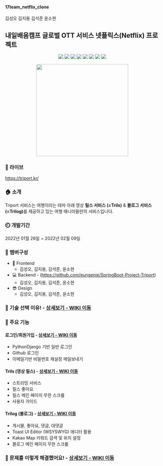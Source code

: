 #### 17team_netflix_clone 

김성오 김지용 김석준 윤소현

## 내일배움캠프 글로벌 OTT 서비스 넷플릭스(Netflix) 프로젝트

<p align='center'>
    <img src="https://img.shields.io/badge/React-v17.0.2-blue?logo=React"/>
    <img src="https://img.shields.io/badge/Redux-v4.1.0-purple?logo=Redux"/>
    <img src="https://img.shields.io/badge/Immer-v9.0.1-00E7C3?logo=Immer"/>
    <img src="https://img.shields.io/badge/Lodash-v4.17.21-blue"/>
    <img src="https://img.shields.io/badge/ReduxToolkit-v1.5.1-purple"/>
    <img src="https://img.shields.io/badge/StyledComponents-v5.2.3-pink?logo=styled-components"/>
    <img src="https://img.shields.io/badge/SpringBoot-v2.4.4-6db33f?logo=Spring"/>
    <img src="https://img.shields.io/badge/yarn-^1.22.10-yellow?logo=yarn" />
</p>

<p align='center'>
  <img src="./src/media/image/login_logo.png" width="300px" />
</p>

### 🔗 라이브
https://triport.kr/

### 🏠 소개
Triport 서비스는 여행이라는 테마 아래 영상 <b>릴스 서비스 (=Trils)</b> & <b>블로그 서비스 (=Trilog)</b>를 제공하고 있는 여행 매니아들만의 서비스입니다.

### ⏲️ 개발기간
2022년 01월 26일 ~ 2022년 02월 09일

### 🧙 맴버구성
- :lipstick: Frontend
  - 김성오, 김지용, 김석준, 윤소현
- :computer: Backend - (https://github.com/eungenie/SpringBoot-Project-Triport)
  - 김성오, 김지용, 김석준, 윤소현
- 😎 Design
  - 김성오, 김지용, 김석준, 윤소현

### 📌 기술 선택 이유! - <a href="https://github.com/rayrayj92/triport/wiki/%EA%B8%B0%EC%88%A0-%EC%84%A0%ED%83%9D-%EC%9D%B4%EC%9C%A0" >상세보기 - WIKI 이동</a>

### 📌 주요 기능
#### 로그인/회원가입 - <a href="https://github.com/rayrayj92/triport/wiki/%EC%A3%BC%EC%9A%94-%EA%B8%B0%EB%8A%A5-%EC%86%8C%EA%B0%9C#-%EB%A1%9C%EA%B7%B8%EC%9D%B8--%ED%9A%8C%EC%9B%90%EA%B0%80%EC%9E%85" >상세보기 - WIKI 이동</a>
- PythonDjango 기반 일반 로그인
- Github 로그인
- 이메일기반 비밀번호 재설정 메일보내기

#### Trils (영상 릴스) - <a href="https://github.com/rayrayj92/triport/wiki/%EC%A3%BC%EC%9A%94-%EA%B8%B0%EB%8A%A5-%EC%86%8C%EA%B0%9C#-trils-%EC%98%81%EC%83%81-%EB%A6%B4%EC%8A%A4" >상세보기 - WIKI 이동</a>
- 스트리밍 서비스
- 릴스 좋아요
- 릴스 메인 페이지 무한 스크롤
- 사용자 가이드

#### Trilog (블로그) - <a href="https://github.com/rayrayj92/triport/wiki/%EC%A3%BC%EC%9A%94-%EA%B8%B0%EB%8A%A5-%EC%86%8C%EA%B0%9C#-trilog-%EB%B8%94%EB%A1%9C%EA%B7%B8" >상세보기 - WIKI 이동</a>
- 게시물, 좋아요, 댓글, 대댓글
- Toast UI Editor (WSYSWYG) 에디터 활용
- Kakao Map 키워드 검색 및 위치 설정
- 블로그 메인 페이지 무한 스크롤

### 📌 문제를 이렇게 해결했어요! - <a href="https://github.com/rayrayj92/triport/wiki/%ED%8A%B8%EB%9F%AC%EB%B8%94%EC%8A%88%ED%8C%85" >상세보기 - WIKI 이동</a>
